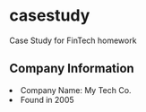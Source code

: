 # casestudy
Case Study for FinTech homework

## Company Information
<li>Company Name: My Tech Co.
<li>Found in 2005


